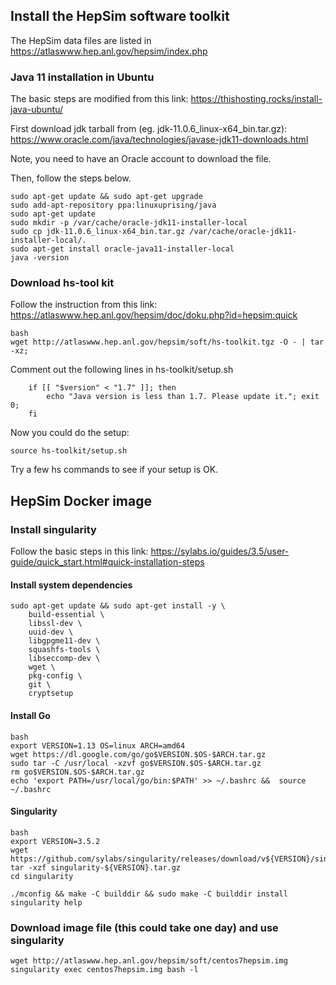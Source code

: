 ## Install the HepSim software toolkit

The HepSim data files are listed in https://atlaswww.hep.anl.gov/hepsim/index.php

### Java 11 installation in Ubuntu
The basic steps are modified from this link:
https://thishosting.rocks/install-java-ubuntu/

First download jdk tarball from (eg. jdk-11.0.6_linux-x64_bin.tar.gz):
https://www.oracle.com/java/technologies/javase-jdk11-downloads.html

Note, you need to have an Oracle account to download the file.

Then, follow the steps below.
```
sudo apt-get update && sudo apt-get upgrade
sudo add-apt-repository ppa:linuxuprising/java
sudo apt-get update
sudo mkdir -p /var/cache/oracle-jdk11-installer-local
sudo cp jdk-11.0.6_linux-x64_bin.tar.gz /var/cache/oracle-jdk11-installer-local/.
sudo apt-get install oracle-java11-installer-local
java -version
```

### Download hs-tool kit
Follow the instruction from this link:
https://atlaswww.hep.anl.gov/hepsim/doc/doku.php?id=hepsim:quick

```
bash
wget http://atlaswww.hep.anl.gov/hepsim/soft/hs-toolkit.tgz -O - | tar -xz;
```
Comment out the following lines in hs-toolkit/setup.sh

```
    if [[ "$version" < "1.7" ]]; then
        echo "Java version is less than 1.7. Please update it."; exit 0;
    fi

```
Now you could do the setup:
```
source hs-toolkit/setup.sh
```
Try a few hs commands to see if your setup is OK.


## HepSim Docker image
### Install singularity
Follow the basic steps in this link: https://sylabs.io/guides/3.5/user-guide/quick_start.html#quick-installation-steps

#### Install system dependencies
```
sudo apt-get update && sudo apt-get install -y \
    build-essential \
    libssl-dev \
    uuid-dev \
    libgpgme11-dev \
    squashfs-tools \
    libseccomp-dev \
    wget \
    pkg-config \
    git \
    cryptsetup
```

#### Install Go
```
bash
export VERSION=1.13 OS=linux ARCH=amd64 
wget https://dl.google.com/go/go$VERSION.$OS-$ARCH.tar.gz 
sudo tar -C /usr/local -xzvf go$VERSION.$OS-$ARCH.tar.gz 
rm go$VERSION.$OS-$ARCH.tar.gz
echo 'export PATH=/usr/local/go/bin:$PATH' >> ~/.bashrc &&  source ~/.bashrc
```

#### Singularity
```
bash
export VERSION=3.5.2 
wget https://github.com/sylabs/singularity/releases/download/v${VERSION}/singularity-${VERSION}.tar.gz 
tar -xzf singularity-${VERSION}.tar.gz
cd singularity

./mconfig && make -C builddir && sudo make -C builddir install
singularity help
```

### Download image file (this could take one day) and use singularity
```
wget http://atlaswww.hep.anl.gov/hepsim/soft/centos7hepsim.img
singularity exec centos7hepsim.img bash -l
```